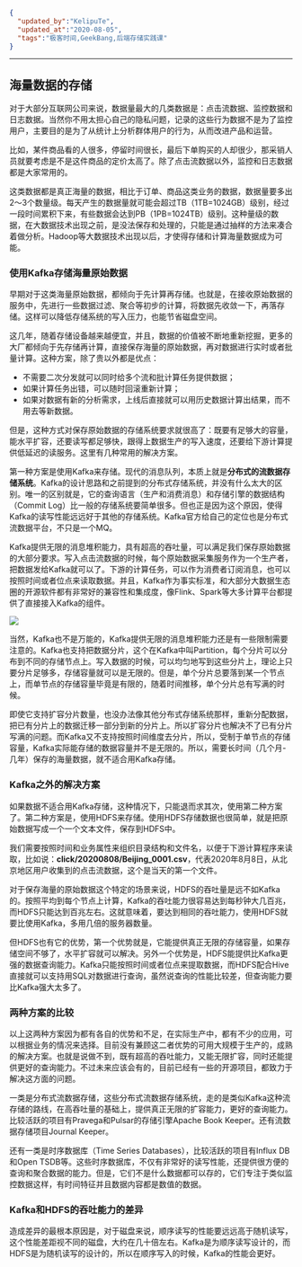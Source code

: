 ```json
{
  "updated_by":"KelipuTe",
  "updated_at":"2020-08-05",
  "tags":"极客时间,GeekBang,后端存储实践课"
}
```

---

## 海量数据的存储

对于大部分互联网公司来说，数据量最大的几类数据是：点击流数据、监控数据和日志数据。当然你不用太担心自己的隐私问题，记录的这些行为数据不是为了监控用户，主要目的是为了从统计上分析群体用户的行为，从而改进产品和运营。

比如，某件商品看的人很多，停留时间很长，最后下单购买的人却很少，那采销人员就要考虑是不是这件商品的定价太高了。除了点击流数据以外，监控和日志数据都是大家常用的。

这类数据都是真正海量的数据，相比于订单、商品这类业务的数据，数据量要多出2～3个数量级。每天产生的数据量就可能会超过TB（1TB=1024GB）级别，经过一段时间累积下来，有些数据会达到PB（1PB=1024TB）级别。这种量级的数据，在大数据技术出现之前，是没法保存和处理的，只能是通过抽样的方法来凑合着做分析。Hadoop等大数据技术出现以后，才使得存储和计算海量数据成为可能。

### 使用Kafka存储海量原始数据

早期对于这类海量原始数据，都倾向于先计算再存储。也就是，在接收原始数据的服务中，先进行一些数据过滤、聚合等初步的计算，将数据先收敛一下，再落存储。这样可以降低存储系统的写入压力，也能节省磁盘空间。

这几年，随着存储设备越来越便宜，并且，数据的价值被不断地重新挖掘，更多的大厂都倾向于先存储再计算，直接保存海量的原始数据，再对数据进行实时或者批量计算。这种方案，除了贵以外都是优点：

- 不需要二次分发就可以同时给多个流和批计算任务提供数据；
- 如果计算任务出错，可以随时回滚重新计算；
- 如果对数据有新的分析需求，上线后直接就可以用历史数据计算出结果，而不用去等新数据。

但是，这种方式对保存原始数据的存储系统要求就很高了：既要有足够大的容量，能水平扩容，还要读写都足够快，跟得上数据生产的写入速度，还要给下游计算提供低延迟的读服务。这里有几种常用的解决方案。

第一种方案是使用Kafka来存储。现代的消息队列，本质上就是**分布式的流数据存储系统**。Kafka的设计思路和之前提到的分布式存储系统，并没有什么太大的区别。唯一的区别就是，它的查询语言（生产和消费消息）和存储引擎的数据结构（Commit Log）比一般的存储系统要简单很多。但也正是因为这个原因，使得Kafka的读写性能远远好于其他的存储系统。Kafka官方给自己的定位也是分布式流数据平台，不只是一个MQ。

Kafka提供无限的消息堆积能力，具有超高的吞吐量，可以满足我们保存原始数据的大部分要求。写入点击流数据的时候，每个原始数据采集服务作为一个生产者，把数据发给Kafka就可以了。下游的计算任务，可以作为消费者订阅消息，也可以按照时间或者位点来读取数据。并且，Kafka作为事实标准，和大部分大数据生态圈的开源软件都有非常好的兼容性和集成度，像Flink、Spark等大多计算平台都提供了直接接入Kafka的组件。

![](E:\GongZuoQu\KTZhiShiKu\Image\GeekBang\HouDuanCunChu\DianJiLiu_img01.jpg)

当然，Kafka也不是万能的，Kafka提供无限的消息堆积能力还是有一些限制需要注意的。Kafka也支持把数据分片，这个在Kafka中叫Partition，每个分片可以分布到不同的存储节点上。写入数据的时候，可以均匀地写到这些分片上，理论上只要分片足够多，存储容量就可以是无限的。但是，单个分片总要落到某一个节点上，而单节点的存储容量毕竟是有限的，随着时间推移，单个分片总有写满的时候。

即使它支持扩容分片数量，也没办法像其他分布式存储系统那样，重新分配数据，把已有分片上的数据迁移一部分到新的分片上。所以扩容分片也解决不了已有分片写满的问题。而Kafka又不支持按照时间维度去分片，所以，受制于单节点的存储容量，Kafka实际能存储的数据容量并不是无限的。所以，需要长时间（几个月-几年）保存的海量数据，就不适合用Kafka存储。

### Kafka之外的解决方案

如果数据不适合用Kafka存储，这种情况下，只能退而求其次，使用第二种方案了。第二种方案是，使用HDFS来存储。使用HDFS存储数据也很简单，就是把原始数据写成一个一个文本文件，保存到HDFS中。

我们需要按照时间和业务属性来组织目录结构和文件名，以便于下游计算程序来读取，比如说：**click/20200808/Beijing_0001.csv**，代表2020年8月8日，从北京地区用户收集到的点击流数据，这个是当天的第一个文件。

对于保存海量的原始数据这个特定的场景来说，HDFS的吞吐量是远不如Kafka的。按照平均到每个节点上计算，Kafka的吞吐能力很容易达到每秒钟大几百兆，而HDFS只能达到百兆左右。这就意味着，要达到相同的吞吐能力，使用HDFS就要比使用Kafka，多用几倍的服务器数量。

但HDFS也有它的优势，第一个优势就是，它能提供真正无限的存储容量，如果存储空间不够了，水平扩容就可以解决。另外一个优势是，HDFS能提供比Kafka更强的数据查询能力。Kafka只能按照时间或者位点来提取数据，而HDFS配合Hive直接就可以支持用SQL对数据进行查询，虽然说查询的性能比较差，但查询能力要比Kafka强大太多了。

### 两种方案的比较

以上这两种方案因为都有各自的优势和不足，在实际生产中，都有不少的应用，可以根据业务的情况来选择。目前没有兼顾这二者优势的可用大规模于生产的，成熟的解决方案。也就是说做不到，既有超高的吞吐能力，又能无限扩容，同时还能提供更好的查询能力。不过未来应该会有的，目前已经有一些的开源项目，都致力于解决这方面的问题。

一类是分布式流数据存储，这些分布式流数据存储系统，走的是类似Kafka这种流存储的路线，在高吞吐量的基础上，提供真正无限的扩容能力，更好的查询能力。比较活跃的项目有Pravega和Pulsar的存储引擎Apache Book Keeper。还有流数据存储项目Journal Keeper。

还有一类是时序数据库（Time Series Databases），比较活跃的项目有Influx DB和Open TSDB等。这些时序数据库，不仅有非常好的读写性能，还提供很方便的查询和聚合数据的能力。但是，它们不是什么数据都可以存的，它们专注于类似监控数据这样，有时间特征并且数据内容都是数值的数据。

### Kafka和HDFS的吞吐能力的差异

造成差异的最根本原因是，对于磁盘来说，顺序读写的性能要远远高于随机读写，这个性能差距视不同的磁盘，大约在几十倍左右。Kafka是为顺序读写设计的，而HDFS是为随机读写的设计的，所以在顺序写入的时候，Kafka的性能会更好。